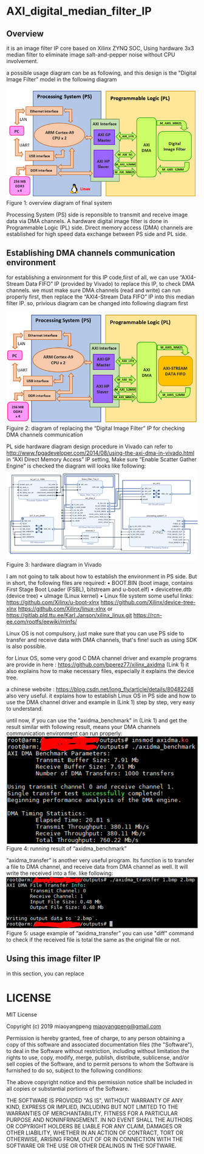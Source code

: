 # AXI_digital_median_filter_IP

## Overview
it is an image filter IP core based on Xilinx ZYNQ SOC, Using hardware 3x3 median filter to eliminate image salt-and-pepper noise without CPU involvement. 

a possible usage diagram can be as following, and this design is the "Digital Image Filter" model in the following diagram

![](image/32.PNG)
Figure 1: overview diagram of final system

Processing System (PS) side is reponsible to transmit and receive image data via DMA channels. A hardware digital image filter is done in Programmable Logic (PL) side. Direct memory access (DMA) channels are established for high speed data exchange between PS side and PL side. 

## Establishing DMA channels communication environment

for establishing a environment for this IP code,first of all, we can use “AXI4-Stream Data FIFO” IP (provided by Vivado) to replace this IP, to check DMA channels. we must make sure DMA channels (read and write) can run properly first, then replace the “AXI4-Stream Data FIFO” IP into this median filter IP.
so, privious diagram can be changed into following diagram first

![](image/58.PNG)
Figuire 2: diagram of replacing the “Digital Image Filter” IP for checking DMA channels communication

PL side hardware diagram design procedure in Vivado can refer to http://www.fpgadeveloper.com/2014/08/using-the-axi-dma-in-vivado.html
in “AXI Direct Memory Access” IP setting,	Make sure “Enable Scatter Gather Engine” is checked
the diagram will looks like following:
![](image/77.PNG)
Figuire 3: hardware diagram in Vivado

I am not going to talk about how to establish the environment in PS side. But in short, the following files are required:
•	BOOT.BIN (boot image, contains First Stage Boot Loader (FSBL), bitstream and u-boot.elf)
•	devicetree.dtb (device tree)
•	uImage (Linux kernel)
•	Linux file system 
some useful links: 
 https://github.com/Xilinx/u-boot-xlnx
 https://github.com/Xilinx/device-tree-xlnx
 https://github.com/Xilinx/linux-xlnx or https://gitlab.pld.ttu.ee/Karl.Janson/xilinx_linux.git
 https://rcn-ee.com/rootfs/eewiki/minfs/
 
Linux OS is not compulsory, just make sure that you can use PS side to transfer and receive data with DMA channels, that's fine! such as using SDK is also possible.
 
for Linux OS, some very good C DMA channel driver and example programs are provide in here :
https://github.com/bperez77/xilinx_axidma (Link 1)
it also explains how to make necessary files, especially it explains the device tree.

a chinese website : https://blog.csdn.net/long_fly/article/details/80482248  also very useful. it explains how to establish Linux OS in PS side and how to use the DMA channel driver and example in (Link 1) step by step, very easy to understand.

until now, if you can use the "axidma_benchmark" in (Link 1) and get the result similar with following result, means your DMA channels communication environment can run properly:
![](image/91.PNG)
Figure 4: running result of “axidma_benchmark”

 “axidma_transfer” is another very useful program. Its function is to transfer a file to DMA channel, and receive data from DMA channel as well. It will write the received into a file. like following:
![](image/92.PNG)
Figure 5: usage example of “axidma_transfer”
you can use "diff" command to check if the received file is total the same as the original file or not.

## Using this image filter IP
in this section, you can replace 


# LICENSE

MIT License

Copyright (c) 2019 miaoyangpeng <miaoyangpeng@gmail.com>

Permission is hereby granted, free of charge, to any person obtaining a copy
of this software and associated documentation files (the "Software"), to deal
in the Software without restriction, including without limitation the rights
to use, copy, modify, merge, publish, distribute, sublicense, and/or sell
copies of the Software, and to permit persons to whom the Software is
furnished to do so, subject to the following conditions:

The above copyright notice and this permission notice shall be included in all
copies or substantial portions of the Software.

THE SOFTWARE IS PROVIDED "AS IS", WITHOUT WARRANTY OF ANY KIND, EXPRESS OR
IMPLIED, INCLUDING BUT NOT LIMITED TO THE WARRANTIES OF MERCHANTABILITY,
FITNESS FOR A PARTICULAR PURPOSE AND NONINFRINGEMENT. IN NO EVENT SHALL THE
AUTHORS OR COPYRIGHT HOLDERS BE LIABLE FOR ANY CLAIM, DAMAGES OR OTHER
LIABILITY, WHETHER IN AN ACTION OF CONTRACT, TORT OR OTHERWISE, ARISING FROM,
OUT OF OR IN CONNECTION WITH THE SOFTWARE OR THE USE OR OTHER DEALINGS IN THE
SOFTWARE.
